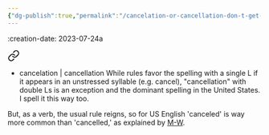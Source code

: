 ```yaml
---
{"dg-publish":true,"permalink":"/cancelation-or-cancellation-don-t-get-canceled-for-spelling-wrong/","noteIcon":"2","created":"","updated":""}
---
```


:creation-date: 2023-07-24a


<div class="transclusion internal-embed is-loaded"><a class="markdown-embed-link" href="/usage/#c3cbe4" aria-label="Open link"><svg xmlns="http://www.w3.org/2000/svg" width="24" height="24" viewBox="0 0 24 24" fill="none" stroke="currentColor" stroke-width="2" stroke-linecap="round" stroke-linejoin="round" class="svg-icon lucide-link"><path d="M10 13a5 5 0 0 0 7.54.54l3-3a5 5 0 0 0-7.07-7.07l-1.72 1.71"></path><path d="M14 11a5 5 0 0 0-7.54-.54l-3 3a5 5 0 0 0 7.07 7.07l1.71-1.71"></path></svg></a><div class="markdown-embed">



- cancelation | cancellation
While rules favor the spelling with a single L if it appears in an unstressed syllable (e.g. cancel), "cancellation" with double Ls is an exception and the dominant spelling in the United States. I spell it this way too.
 

</div></div>


But, as a verb, the usual rule reigns, so for US English 'canceled' is way more common than 'cancelled,' as explained by [M-W](https://www.merriam-webster.com/words-at-play/canceled-or-cancelled#:~:text='Canceled'%20or%20'Cancelled'%3F&text=While%20both%20canceled%20and%20cancelled,more%20common%20in%20British%20English.).
